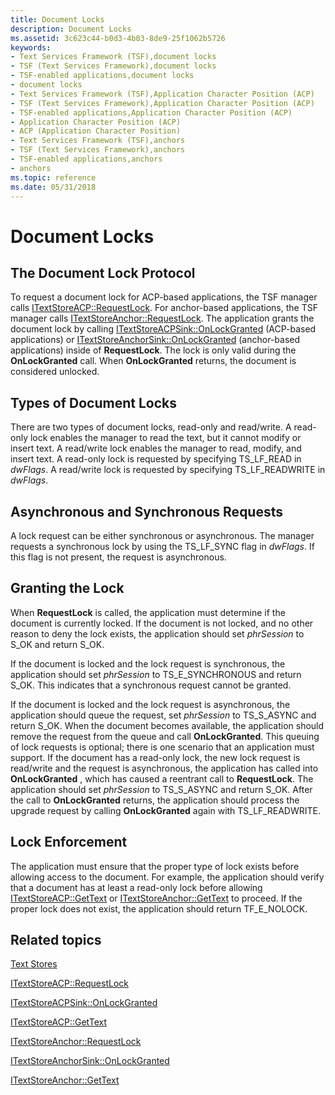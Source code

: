 ```yaml
---
title: Document Locks
description: Document Locks
ms.assetid: 3c623c44-b0d3-4b03-8de9-25f1062b5726
keywords:
- Text Services Framework (TSF),document locks
- TSF (Text Services Framework),document locks
- TSF-enabled applications,document locks
- document locks
- Text Services Framework (TSF),Application Character Position (ACP)
- TSF (Text Services Framework),Application Character Position (ACP)
- TSF-enabled applications,Application Character Position (ACP)
- Application Character Position (ACP)
- ACP (Application Character Position)
- Text Services Framework (TSF),anchors
- TSF (Text Services Framework),anchors
- TSF-enabled applications,anchors
- anchors
ms.topic: reference
ms.date: 05/31/2018
---
```


# Document Locks

## The Document Lock Protocol

To request a document lock for ACP-based applications, the TSF manager calls [ITextStoreACP::RequestLock](/windows/desktop/api/Textstor/nf-textstor-itextstoreacp-requestlock). For anchor-based applications, the TSF manager calls [ITextStoreAnchor::RequestLock](/windows/desktop/api/Textstor/nf-textstor-itextstoreanchor-requestlock). The application grants the document lock by calling [ITextStoreACPSink::OnLockGranted](/windows/desktop/api/Textstor/nf-textstor-itextstoreacpsink-onlockgranted) (ACP-based applications) or [ITextStoreAnchorSink::OnLockGranted](/windows/desktop/api/Textstor/nf-textstor-itextstoreanchorsink-onlockgranted) (anchor-based applications) inside of **RequestLock**. The lock is only valid during the **OnLockGranted** call. When **OnLockGranted** returns, the document is considered unlocked.

## Types of Document Locks

There are two types of document locks, read-only and read/write. A read-only lock enables the manager to read the text, but it cannot modify or insert text. A read/write lock enables the manager to read, modify, and insert text. A read-only lock is requested by specifying TS\_LF\_READ in *dwFlags*. A read/write lock is requested by specifying TS\_LF\_READWRITE in *dwFlags*.

## Asynchronous and Synchronous Requests

A lock request can be either synchronous or asynchronous. The manager requests a synchronous lock by using the TS\_LF\_SYNC flag in *dwFlags*. If this flag is not present, the request is asynchronous.

## Granting the Lock

When **RequestLock** is called, the application must determine if the document is currently locked. If the document is not locked, and no other reason to deny the lock exists, the application should set *phrSession* to S\_OK and return S\_OK.

If the document is locked and the lock request is synchronous, the application should set *phrSession* to TS\_E\_SYNCHRONOUS and return S\_OK. This indicates that a synchronous request cannot be granted.

If the document is locked and the lock request is asynchronous, the application should queue the request, set *phrSession* to TS\_S\_ASYNC and return S\_OK. When the document becomes available, the application should remove the request from the queue and call **OnLockGranted**. This queuing of lock requests is optional; there is one scenario that an application must support. If the document has a read-only lock, the new lock request is read/write and the request is asynchronous, the application has called into **OnLockGranted** , which has caused a reentrant call to **RequestLock**. The application should set *phrSession* to TS\_S\_ASYNC and return S\_OK. After the call to **OnLockGranted** returns, the application should process the upgrade request by calling **OnLockGranted** again with TS\_LF\_READWRITE.

## Lock Enforcement

The application must ensure that the proper type of lock exists before allowing access to the document. For example, the application should verify that a document has at least a read-only lock before allowing [ITextStoreACP::GetText](/windows/desktop/api/Textstor/nf-textstor-itextstoreacp-gettext) or [ITextStoreAnchor::GetText](/windows/desktop/api/Textstor/nf-textstor-itextstoreanchor-gettext) to proceed. If the proper lock does not exist, the application should return TF\_E\_NOLOCK.

## Related topics

<dl> <dt>

[Text Stores](text-stores.md)
</dt> <dt>

[ITextStoreACP::RequestLock](/windows/desktop/api/Textstor/nf-textstor-itextstoreacp-requestlock)
</dt> <dt>

[ITextStoreACPSink::OnLockGranted](/windows/desktop/api/Textstor/nf-textstor-itextstoreacpsink-onlockgranted)
</dt> <dt>

[ITextStoreACP::GetText](/windows/desktop/api/Textstor/nf-textstor-itextstoreacp-gettext)
</dt> <dt>

[ITextStoreAnchor::RequestLock](/windows/desktop/api/Textstor/nf-textstor-itextstoreanchor-requestlock)
</dt> <dt>

[ITextStoreAnchorSink::OnLockGranted](/windows/desktop/api/Textstor/nf-textstor-itextstoreanchorsink-onlockgranted)
</dt> <dt>

[ITextStoreAnchor::GetText](/windows/desktop/api/Textstor/nf-textstor-itextstoreanchor-gettext)
</dt> </dl>

 

 




